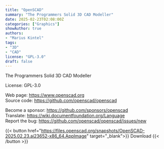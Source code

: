 ```yaml
---
title: "OpenSCAD"
summary: "The Programmers Solid 3D CAD Modeller"
date: 2025-02-23T02:08:00Z
categories: ["Graphics"]
showAuthor: true
authors:
- "Marius Kintel"
tags: 
- "3D"
- "CAD"
license: "GPL-3.0"
draft: false
---
```


The Programmers Solid 3D CAD Modeller

License: GPL-3.0

Web page: <https://www.openscad.org>  
Source code: <https://github.com/openscad/openscad>

Become a sponsor: <https://github.com/sponsors/openscad>  
Translate: <https://wiki.documentfoundation.org/Language>  
Report the bug: <https://github.com/openscad/openscad/issues/new>  

{{< button href="https://files.openscad.org/snapshots/OpenSCAD-2025.02.23.ai23652-x86_64.AppImage" target="_blank">}}
Download
{{< /button >}}